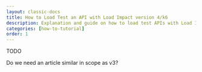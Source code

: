 ```yaml
---
layout: classic-docs
title: How to Load Test an API with Load Impact version 4/k6
description: Explanation and guide on how to load test APIs with Load Impact version 4/k6
categories: [how-to-tutorial]
order: 1
---
```


TODO

Do we need an article similar in scope as v3?
